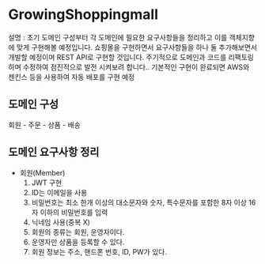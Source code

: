 # GrowingShoppingmall

설명 : 초기 도메인 구성부터 각 도메인에 필요한 요구사항들을 정리하고 이를 객체지향에 맞게 구현해볼 예정입니다. 쇼핑몰을 구현하면서 요구사항들을 하나 둘 추가해보면서 개발할 예정이며 REST API로 구현할 것입니다. 주기적으로 도메인과 코드를 리팩토링하며 수정하여 점진적으로 발전 시켜보려 합니다..
기본적인 구현이 완료되면 AWS와 젠킨스 등을 사용하여 자동 배포를 구현 예정

## 도메인 구성
 회원 - 주문 - 상품 - 배송 
 
## 도메인 요구사항 정리
* 회원(Member)
  1) JWT 구현
  2) ID는 이메일을 사용
  3) 비밀번호는 최소 한개 이상의 대소문자와 숫자, 특수문자를 포함한 8자 이상 16자 이하의 비밀번호를 입력
  4) 닉네임 사용(중복 X)
  5) 회원의 종류는 회원, 운영자이다.
  6) 운영자만 상품을 등록할 수 있다.
  7) 회원 정보는 주소, 핸드폰 번호, ID, PW가 있다.




